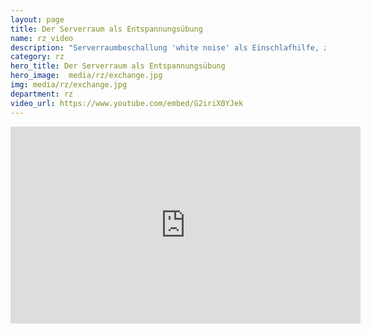 ```yaml
---
layout: page
title: Der Serverraum als Entspannungsübung
name: rz_video
description: "Serverraumbeschallung 'white noise' als Einschlafhilfe, zur Entspannung, als Konzentrationshilfe oder für Schreibabies - Serverraumbeschallung 'white noise' als Einschlafhilfe, zur Entspannung, als Konzentrationshilfe oder für Schreibabies - Serverraumbeschallung 'white noise' als Einschlafhilfe, zur Entspannung, als Konzentrationshilfe oder für Schreibabies - Serverraumbeschallung 'white noise' als Einschlafhilfe, zur Entspannung, als Konzentrationshilfe oder für Schreibabies"  
category: rz
hero_title: Der Serverraum als Entspannungsübung
hero_image:  media/rz/exchange.jpg
img: media/rz/exchange.jpg
department: rz
video_url: https://www.youtube.com/embed/G2iriX0YJek
---
```




<iframe width="560" height="315" src="https://www.youtube.com/embed/G2iriX0YJek" frameborder="0" allowfullscreen></iframe>